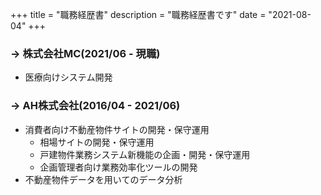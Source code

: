 +++
title = "職務経歴書"
description = "職務経歴書です"
date = "2021-08-04"
+++

### -> 株式会社MC(2021/06 - 現職)
- 医療向けシステム開発

### -> AH株式会社(2016/04 - 2021/06)
- 消費者向け不動産物件サイトの開発・保守運用
  - 相場サイトの開発・保守運用
  - 戸建物件業務システム新機能の企画・開発・保守運用
  - 企画管理者向け業務効率化ツールの開発
- 不動産物件データを用いてのデータ分析